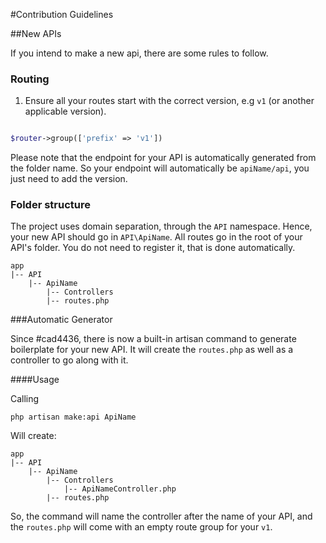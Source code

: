 #Contribution Guidelines

##New APIs

If you intend to make a new api, there are some rules to follow.

### Routing

1. Ensure all your routes start with the correct version, e.g `v1` (or another applicable version).

```php

$router->group(['prefix' => 'v1'])

```

Please note that the endpoint for your API is automatically generated from the folder name. So your endpoint will automatically be `apiName/api`, you just need to add the version.

### Folder structure

The project uses domain separation, through the `API` namespace. Hence, your new API should go in `API\ApiName`. All routes go in the root of your API's folder. You do not need to register it, that is done automatically.

```
app
|-- API
    |-- ApiName
        |-- Controllers
        |-- routes.php
```

###Automatic Generator

Since #cad4436, there is now a built-in artisan command to generate boilerplate for your new API. It will create the `routes.php` as well as a controller to go along with it.

####Usage

Calling

```
php artisan make:api ApiName
```

Will create:

```
app
|-- API
    |-- ApiName
        |-- Controllers
            |-- ApiNameController.php
        |-- routes.php
```

So, the command will name the controller after the name of your API, and the `routes.php` will come with an empty route group for your `v1`.